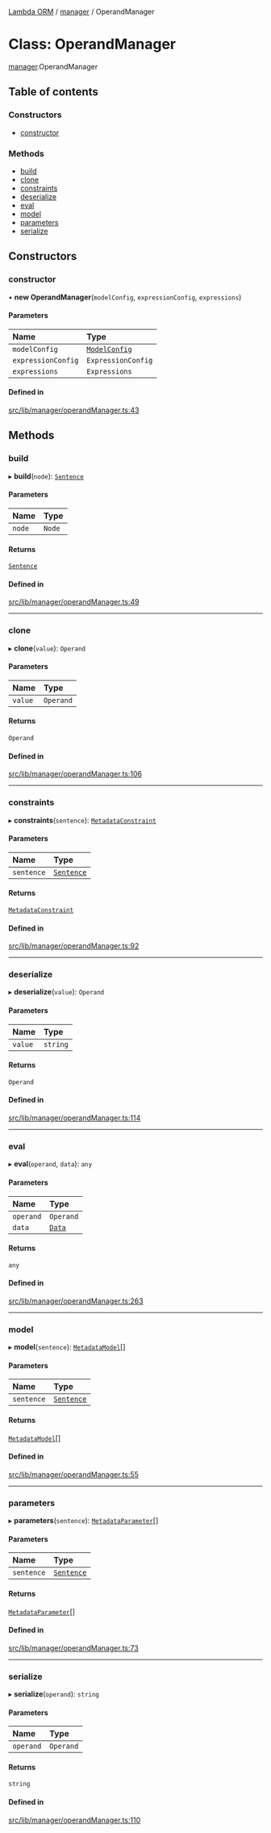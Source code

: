 [Lambda ORM](../README.md) / [manager](../modules/manager.md) / OperandManager

# Class: OperandManager

[manager](../modules/manager.md).OperandManager

## Table of contents

### Constructors

- [constructor](manager.OperandManager.md#constructor)

### Methods

- [build](manager.OperandManager.md#build)
- [clone](manager.OperandManager.md#clone)
- [constraints](manager.OperandManager.md#constraints)
- [deserialize](manager.OperandManager.md#deserialize)
- [eval](manager.OperandManager.md#eval)
- [model](manager.OperandManager.md#model)
- [parameters](manager.OperandManager.md#parameters)
- [serialize](manager.OperandManager.md#serialize)

## Constructors

### constructor

• **new OperandManager**(`modelConfig`, `expressionConfig`, `expressions`)

#### Parameters

| Name | Type |
| :------ | :------ |
| `modelConfig` | [`ModelConfig`](manager.ModelConfig.md) |
| `expressionConfig` | `ExpressionConfig` |
| `expressions` | `Expressions` |

#### Defined in

[src/lib/manager/operandManager.ts:43](https://github.com/FlavioLionelRita/lambdaorm/blob/7350fa3/src/lib/manager/operandManager.ts#L43)

## Methods

### build

▸ **build**(`node`): [`Sentence`](model.Sentence.md)

#### Parameters

| Name | Type |
| :------ | :------ |
| `node` | `Node` |

#### Returns

[`Sentence`](model.Sentence.md)

#### Defined in

[src/lib/manager/operandManager.ts:49](https://github.com/FlavioLionelRita/lambdaorm/blob/7350fa3/src/lib/manager/operandManager.ts#L49)

___

### clone

▸ **clone**(`value`): `Operand`

#### Parameters

| Name | Type |
| :------ | :------ |
| `value` | `Operand` |

#### Returns

`Operand`

#### Defined in

[src/lib/manager/operandManager.ts:106](https://github.com/FlavioLionelRita/lambdaorm/blob/7350fa3/src/lib/manager/operandManager.ts#L106)

___

### constraints

▸ **constraints**(`sentence`): [`MetadataConstraint`](../interfaces/model.MetadataConstraint.md)

#### Parameters

| Name | Type |
| :------ | :------ |
| `sentence` | [`Sentence`](model.Sentence.md) |

#### Returns

[`MetadataConstraint`](../interfaces/model.MetadataConstraint.md)

#### Defined in

[src/lib/manager/operandManager.ts:92](https://github.com/FlavioLionelRita/lambdaorm/blob/7350fa3/src/lib/manager/operandManager.ts#L92)

___

### deserialize

▸ **deserialize**(`value`): `Operand`

#### Parameters

| Name | Type |
| :------ | :------ |
| `value` | `string` |

#### Returns

`Operand`

#### Defined in

[src/lib/manager/operandManager.ts:114](https://github.com/FlavioLionelRita/lambdaorm/blob/7350fa3/src/lib/manager/operandManager.ts#L114)

___

### eval

▸ **eval**(`operand`, `data`): `any`

#### Parameters

| Name | Type |
| :------ | :------ |
| `operand` | `Operand` |
| `data` | [`Data`](model.Data.md) |

#### Returns

`any`

#### Defined in

[src/lib/manager/operandManager.ts:263](https://github.com/FlavioLionelRita/lambdaorm/blob/7350fa3/src/lib/manager/operandManager.ts#L263)

___

### model

▸ **model**(`sentence`): [`MetadataModel`](../interfaces/model.MetadataModel.md)[]

#### Parameters

| Name | Type |
| :------ | :------ |
| `sentence` | [`Sentence`](model.Sentence.md) |

#### Returns

[`MetadataModel`](../interfaces/model.MetadataModel.md)[]

#### Defined in

[src/lib/manager/operandManager.ts:55](https://github.com/FlavioLionelRita/lambdaorm/blob/7350fa3/src/lib/manager/operandManager.ts#L55)

___

### parameters

▸ **parameters**(`sentence`): [`MetadataParameter`](../interfaces/model.MetadataParameter.md)[]

#### Parameters

| Name | Type |
| :------ | :------ |
| `sentence` | [`Sentence`](model.Sentence.md) |

#### Returns

[`MetadataParameter`](../interfaces/model.MetadataParameter.md)[]

#### Defined in

[src/lib/manager/operandManager.ts:73](https://github.com/FlavioLionelRita/lambdaorm/blob/7350fa3/src/lib/manager/operandManager.ts#L73)

___

### serialize

▸ **serialize**(`operand`): `string`

#### Parameters

| Name | Type |
| :------ | :------ |
| `operand` | `Operand` |

#### Returns

`string`

#### Defined in

[src/lib/manager/operandManager.ts:110](https://github.com/FlavioLionelRita/lambdaorm/blob/7350fa3/src/lib/manager/operandManager.ts#L110)
